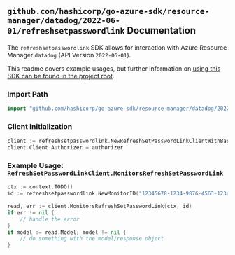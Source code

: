 
## `github.com/hashicorp/go-azure-sdk/resource-manager/datadog/2022-06-01/refreshsetpasswordlink` Documentation

The `refreshsetpasswordlink` SDK allows for interaction with Azure Resource Manager `datadog` (API Version `2022-06-01`).

This readme covers example usages, but further information on [using this SDK can be found in the project root](https://github.com/hashicorp/go-azure-sdk/tree/main/docs).

### Import Path

```go
import "github.com/hashicorp/go-azure-sdk/resource-manager/datadog/2022-06-01/refreshsetpasswordlink"
```


### Client Initialization

```go
client := refreshsetpasswordlink.NewRefreshSetPasswordLinkClientWithBaseURI("https://management.azure.com")
client.Client.Authorizer = authorizer
```


### Example Usage: `RefreshSetPasswordLinkClient.MonitorsRefreshSetPasswordLink`

```go
ctx := context.TODO()
id := refreshsetpasswordlink.NewMonitorID("12345678-1234-9876-4563-123456789012", "example-resource-group", "monitorValue")

read, err := client.MonitorsRefreshSetPasswordLink(ctx, id)
if err != nil {
	// handle the error
}
if model := read.Model; model != nil {
	// do something with the model/response object
}
```

